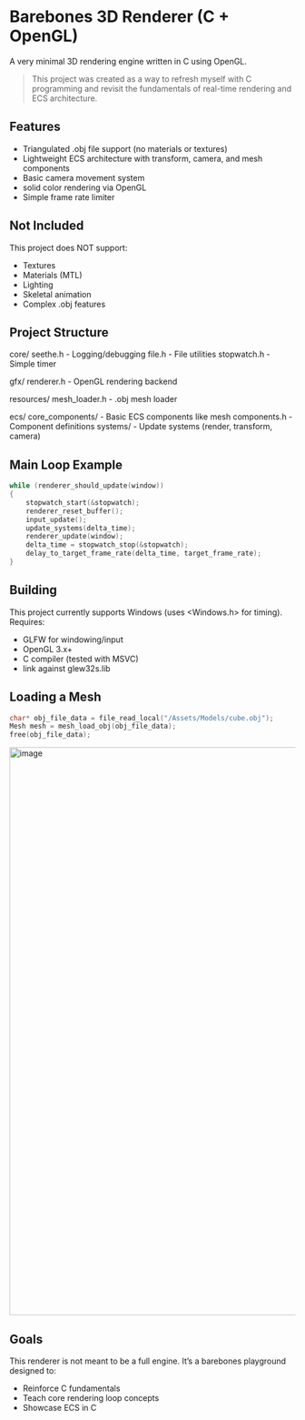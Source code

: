 Barebones 3D Renderer (C + OpenGL)
==================================

A very minimal 3D rendering engine written in C using OpenGL.

> This project was created as a way to refresh myself with C programming and revisit the fundamentals of real-time rendering and ECS architecture.

Features
--------

- Triangulated .obj file support (no materials or textures)
- Lightweight ECS architecture with transform, camera, and mesh components
- Basic camera movement system
- solid color rendering via OpenGL
- Simple frame rate limiter

Not Included
------------

This project does NOT support:
- Textures
- Materials (MTL)
- Lighting
- Skeletal animation
- Complex .obj features

Project Structure
-----------------

core/
    seethe.h           - Logging/debugging
    file.h             - File utilities
    stopwatch.h        - Simple timer

gfx/
    renderer.h         - OpenGL rendering backend

resources/
    mesh_loader.h      - .obj mesh loader

ecs/
    core_components/   - Basic ECS components like mesh
    components.h       - Component definitions
    systems/           - Update systems (render, transform, camera)

Main Loop Example
-----------------
```C
while (renderer_should_update(window))
{
    stopwatch_start(&stopwatch);
    renderer_reset_buffer();
    input_update();
    update_systems(delta_time);
    renderer_update(window);
    delta_time = stopwatch_stop(&stopwatch);
    delay_to_target_frame_rate(delta_time, target_frame_rate);
}
```
Building
--------

This project currently supports Windows (uses <Windows.h> for timing). Requires:

- GLFW for windowing/input
- OpenGL 3.x+
- C compiler (tested with MSVC)
- link against glew32s.lib

Loading a Mesh
--------------

```C
char* obj_file_data = file_read_local("/Assets/Models/cube.obj");
Mesh mesh = mesh_load_obj(obj_file_data);
free(obj_file_data);
```

<img width="1282" height="999" alt="image" src="https://github.com/user-attachments/assets/6b630e40-60bc-4948-9c0a-59c7cddd29a8" />


Goals
-----

This renderer is not meant to be a full engine. It’s a barebones playground designed to:

- Reinforce C fundamentals
- Teach core rendering loop concepts
- Showcase ECS in C
